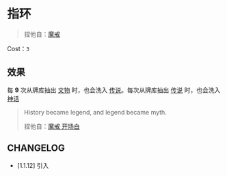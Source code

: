 # 指环

> 捏他自：[魔戒](https://zh.wikipedia.org/wiki/%E9%AD%94%E6%88%92)

Cost：`3`

## 效果

每 **9** 次从牌库抽出 [文物](../卡牌组/文物.md) 时，也会洗入 [传说](../卡牌组/传说.md)。每次从牌库抽出 [传说](../卡牌组/传说.md) 时，也会洗入 [神话](../卡牌组/神话.md)

> History became legend, and legend became myth.
>
> 捏他自：[魔戒 开场白](https://catholicexchange.com/when-history-became-legend-and-legend-became-myth/)

## CHANGELOG

- [1.1.12] 引入
